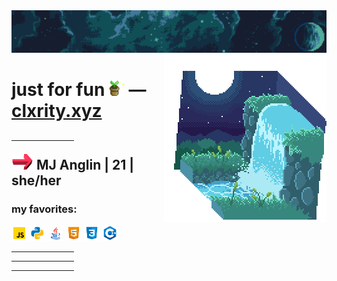 <div id='main'>
	<div id='top-images'>
		<span>
			<img src='./images/clxrity_banner.png' />
			<img src='./images/clxrity_fountain.gif' align='right' />
		</span>
	</div>
	<h1>
		<span>
			just for fun <img src='./images/potted_plant.gif' width='25px' height='25px' /> — <a href='https://clxrity.xyz' target='_blank'>clxrity.xyz</a>
		</span>
	</h1>
	<div id='info'>
		<span>
			<h2>
				<hr width='100px' />
				<span>
					<img src='./images/arrow-right.gif' width='35px' height='25px' />
					MJ Anglin | 21 | she/her
				</span>
			</h2>
		</span>
	</div>
	<div id='code-icons'>
		<span>
			<h3>
				my favorites:
			</h3>
			<img src='./images/icons/javascript.png' width='25px' height='25px' />
			<img src='./images/icons/python.png' width='25px' height='25px' />
			<img src='./images/icons/java.png' width='25px' height='25px' />
			<img src='./images/icons/html.png' width='25px' height='25px' />
			<img src='./images/icons/css.png' width='25px' height='25px' />
			<img src='./images/icons/cpp.png' width='25px' height='25px' />
		</span>
	</div>
	<div id='end'>
		<hr width='100px' />
		<hr width='100px' />
		<hr width='100px' />
	</div>
</div>
